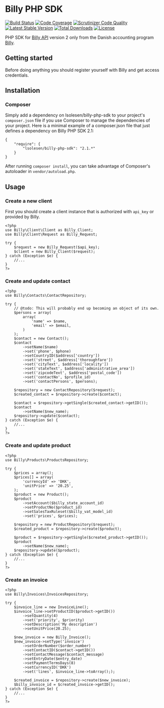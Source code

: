 # Billy PHP SDK
[![Build Status](https://travis-ci.org/lsolesen/billy-php-sdk.svg?branch=master)](https://travis-ci.org/lsolesen/billy-php-sdk) [![Code Coverage](https://scrutinizer-ci.com/g/lsolesen/billy-php-sdk/badges/coverage.png?b=master)](https://scrutinizer-ci.com/g/lsolesen/billy-php-sdk/?branch=master) [![Scrutinizer Code Quality](https://scrutinizer-ci.com/g/lsolesen/billy-php-sdk/badges/quality-score.png?b=master)](https://scrutinizer-ci.com/g/lsolesen/billy-php-sdk/?branch=master) [![Latest Stable Version](https://poser.pugx.org/lsolesen/billy-php-sdk/v/stable)](https://packagist.org/packages/lsolesen/billy-php-sdk) [![Total Downloads](https://poser.pugx.org/lsolesen/billy-php-sdk/downloads)](https://packagist.org/packages/lsolesen/billy-php-sdk) [![License](https://poser.pugx.org/lsolesen/billy-php-sdk/license)](https://packagist.org/packages/lsolesen/billy-php-sdk)

PHP SDK for [Billy API](https://billy.dk/api) version 2 only from the Danish accounting program [Billy](http://www.billy.dk/).

## Getting started

Before doing anything you should register yourself with Billy and get access credentials.

## Installation

### Composer

Simply add a dependency on lsolesen/billy-php-sdk to your project's `composer.json` file if you use Composer to manage the dependencies of your project. Here is a minimal example of a composer.json file that just defines a dependency on Billy PHP SDK 2.1:

```
{
    "require": {
        "lsolesen/billy-php-sdk": "2.1.*"
    }
}
```

After running `composer install`, you can take advantage of Composer's autoloader in `vendor/autoload.php`.

## Usage

### Create a new client

First you should create a client instance that is authorized with `api_key` or provided by Billy.

```php5
<?php
use Billy\Client\Client as Billy_Client;
use Billy\Client\Request as Billy_Request;

try {
    $request = new Billy_Request($api_key);
    $client = new Billy_Client($request);
} catch (Exception $e) {
    //...
}
?>
```

### Create and update contact

```php5
<?php
use Billy\Contacts\ContactRepository;

try {
    // @todo: This will probably end up becoming an object of its own.
    $persons = array(
        array(
            'name' => $name,
            'email' => $email,
        )
    );
    $contact = new Contact();
    $contact
        ->setName($name)
        ->set('phone', $phone)
        ->setCountryID($address['country'])
        ->set('street', $address['thoroughfare'])
        ->set('cityText', $address['locality'])
        ->set('stateText', $address['administrative_area'])
        ->set('zipcodeText', $address['postal_code'])
        ->set('contactNo', $profile_id)
        ->set('contactPersons', $persons);

    $repository = new ContactRepository($request);
    $created_contact = $repository->create($contact);

    $contact = $repository->getSingle($created_contact->getID());
    $contact
        ->setName($new_name);
    $repository->update($contact);
} catch (Exception $e) {
    //...
}
?>
```

### Create and update product

```php5
<?php
use Billy\Products\ProductsRepository;

try {
    $prices = array();
    $prices[] = array(
        'currencyId' => 'DKK',
        'unitPrice' => '20.25',
    );
    $product = new Product();
    $product
        ->setAccount($billy_state_account_id)
        ->setProductNo($product_id)
        ->setSalesTaxRuleset($billy_vat_model_id)
        ->set('prices', $prices);

    $repository = new ProductRepository($request);
    $created_product = $repository->create($product);

    $product = $repository->getSingle($created_product->getID());
    $product
        ->setName($new_name);
    $repository->update($product);
} catch (Exception $e) {
    //...
}
?>
```
### Create an invoice

```php5
<?php
use Billy\Invoices\InvoicesRepository;

try {
    $invoice_line = new InvoiceLine();
    $invoice_line->setProductID($product->getID())
        ->setQuantity(4)
        ->set('priority', $priority)
        ->setDescription('My description')
        ->setUnitPrice(20.25);

    $new_invoice = new Billy_Invoice();
    $new_invoice->setType('invoice')
        ->setOrderNumber($order_number)
        ->setContactID($contact->getID())
        ->setContactMessage($contact_message)
        ->setEntryDate($entry_date)
        ->setPaymentTermsDays(8)
        ->setCurrencyID('DKK')
        ->set('lines', $invoice_line->toArray(););

    $created_invoice = $repository->create($new_invoice);
    $billy_invoice_id = $created_invoice->getID();
} catch (Exception $e) {
    //...
}
?>
```
